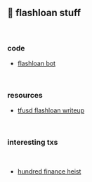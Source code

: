 
## 🥩 flashloan stuff

<br>

### code

* [flashloan bot](https://github.com/QuantiumX/Flashloan-Bot)


<br>

### resources

* [tfusd flashloan writeup](https://github.com/Jonah246/tfusd-flashloan-attack-write-up)


<br>

### interesting txs

<br>

* [hundred finance heist](https://dashboard.tenderly.co/tx/xdai/0x534b84f657883ddc1b66a314e8b392feb35024afdec61dfe8e7c510cfac1a098?trace=0)


<br>
